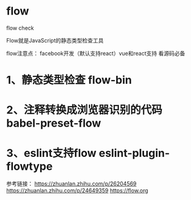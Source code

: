 # flow
flow check

Flow就是JavaScript的静态类型检查工具

flow注意点： facebook开发（默认支持react）vue和react支持   看源码必备
# 1、静态类型检查  flow-bin
# 2、注释转换成浏览器识别的代码 babel-preset-flow 
# 3、eslint支持flow  eslint-plugin-flowtype
参考链接： https://zhuanlan.zhihu.com/p/26204569   https://zhuanlan.zhihu.com/p/24649359 https://flow.org

